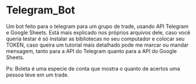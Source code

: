 # Telegram_Bot
Um bot feito para o telegram para um grupo de trade, usando API Telegram e Google Sheets.
Está mais explicado nos próprios arquivos dele, caso você queria testar é só instalar as bibliotecas no seu computador e colocar seu TOKEN, caso queira um tutorial mais detalhado pode me marcar ou mandar mensagem, tanto para a API do Telegram quanto para a API do Google Sheets.

Ps: Boleta é uma especie de conta que mostra o quanto de acertos uma pessoa teve em um trade.
